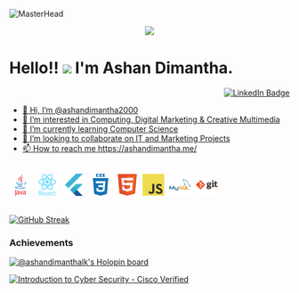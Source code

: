 <!-- <div id="header" align="center">
  <img src="https://media.giphy.com/media/M9gbBd9nbDrOTu1Mqx/giphy.gif" width="200"/>
</div> -->

![MasterHead](https://jayamwebsolutions.com/img/website.gif )

<!-- GitHub -->

<div id="badges" align="center">
  </a>
  <a href="https://github.com/ashandimantha2000">
  <img src="https://img.shields.io/github/followers/ashandimantha2000?label=Follow&style=social" />
</a>
<br>
  
  
</div>

<h1>
  Hello!!
  <img src="https://media.giphy.com/media/hvRJCLFzcasrR4ia7z/giphy.gif" width="30px"/>
  I'm Ashan Dimantha.
</h1>
<div align="right">
   <a href="https://www.linkedin.com/in/ashandimanthalk/">
    <img src="https://img.shields.io/badge/LinkedIn-blue?style=for-the-badge&logo=linkedin&logoColor=white" alt="LinkedIn Badge"/>
  
</div>
  
- 👋 Hi, I’m @ashandimantha2000
- 👀 I’m interested in Computing, Digital Marketing & Creative Multimedia
- 🌱 I’m currently learning Computer Science
- 💞️ I’m looking to collaborate on IT and Marketing Projects
- 📫 How to reach me https://ashandimantha.me/

<!---
ashandimantha2000/ashandimantha2000 is a ✨ special ✨ repository because its `README.md` (this file) appears on your GitHub profile.
You can click the Preview link to take a look at your changes.
--->
<br>

<!-- Stack -->
<div>
  <img src="https://github.com/devicons/devicon/blob/master/icons/java/java-original-wordmark.svg" title="Java" alt="Java" width="40" height="40"/>&nbsp;
  <img src="https://github.com/devicons/devicon/blob/master/icons/react/react-original-wordmark.svg" title="React" alt="React" width="40" height="40"/>&nbsp;
<!--   <img src="https://github.com/devicons/devicon/blob/master/icons/materialui/materialui-original.svg" title="Material UI" alt="Material UI" width="40" height="40"/>&nbsp; -->
  <img src="https://github.com/devicons/devicon/blob/master/icons/flutter/flutter-original.svg" title="Flutter" alt="Flutter" width="40" height="40"/>&nbsp;
  <img src="https://github.com/devicons/devicon/blob/master/icons/css3/css3-plain-wordmark.svg"  title="CSS3" alt="CSS" width="40" height="40"/>&nbsp;
  <img src="https://github.com/devicons/devicon/blob/master/icons/html5/html5-original.svg" title="HTML5" alt="HTML" width="40" height="40"/>&nbsp;
  <img src="https://github.com/devicons/devicon/blob/master/icons/javascript/javascript-original.svg" title="JavaScript" alt="JavaScript" width="40" height="40"/>&nbsp;
<!--   <img src="https://github.com/devicons/devicon/blob/master/icons/firebase/firebase-plain-wordmark.svg" title="Firebase" alt="Firebase" width="40" height="40"/>&nbsp; -->
  <img src="https://github.com/devicons/devicon/blob/master/icons/mysql/mysql-original-wordmark.svg" title="MySQL"  alt="MySQL" width="40" height="40"/>&nbsp;
<!--   <img src="https://github.com/devicons/devicon/blob/master/icons/nodejs/nodejs-original-wordmark.svg" title="NodeJS" alt="NodeJS" width="40" height="40"/>&nbsp; -->
<!--   <img src="https://github.com/devicons/devicon/blob/master/icons/amazonwebservices/amazonwebservices-plain-wordmark.svg" title="AWS" alt="AWS" width="40" height="40"/>&nbsp; -->
  <img src="https://github.com/devicons/devicon/blob/master/icons/git/git-original-wordmark.svg" title="Git" **alt="Git" width="40" height="40"/>
</div>

<br>

<!-- Contribution and Most Used Languages -->
<div display="flex">
  
[![GitHub Streak](http://github-readme-streak-stats.herokuapp.com?user=ashandimantha2000&theme=dark&background=000000)](https://git.io/streak-stats)
  <br>
<!-- [![Top Langs](https://github-readme-stats.vercel.app/api/top-langs/?username=ashandimantha2000&layout=compact&theme=vision-friendly-dark)](https://github.com/anuraghazra/github-readme-stats) -->
  
</div>
<h3>Achievements</h3>

[![@ashandimanthalk's Holopin board](https://holopin.me/ashandimanthalk)](https://holopin.io/@ashandimanthalk)


<a href="https://www.credly.com/users/ashandimanthalk/badges"><img src="https://images.credly.com/size/680x680/images/af8c6b4e-fc31-47c4-8dcb-eb7a2065dc5b/I2CS__1_.png" title="Introduction to Cyber Security - Cisco Verified" width="150px"/></a>








